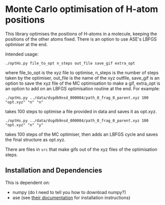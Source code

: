 # Monte Carlo optimisation of H-atom positions

This library optimises the positions of H-atoms in a molecule, keeping the positions of the other atoms fixed. 
There is an option to use ASE's LBFGS optimiser at the end.

Intended usage: 
```
./optHs.py file_to_opt n_steps out_file save_gif extra_opt
```
where file_to_opt is the xyz file to optimise, n_steps is the number of steps taken by the optimiser, out_file is the 
name of the xyz outfile, save_gif is an option to save the xyz file of the MC optimisation to make a gif, extra_opt is an option to add 
on an LBFGS optimisation routine at the end. For example:
```
./optHs.py ../data/dsgdb9nsd_000004/path_0_frag_0_parent.xyz 100 "opt.xyz" "n" "n"
```
takes 100 steps to optimise a file provided in data and saves it as opt.xyz.

```
./optHs.py ../data/dsgdb9nsd_000004/path_0_frag_0_parent.xyz 100 "opt.xyz" "n" "y"
```
takes 100 steps of the MC optimiser, then adds an LBFGS cycle and saves the final structure as opt.xyz.

There are files in ```src``` that make gifs out of the xyz files of the optimisation steps.

## Installation and Dependencies 
This is dependent on: 
- numpy (do I need to tell you how to download numpy?)
- ase (see [their documentation](https://wiki.fysik.dtu.dk/ase/install.html) for installation instructions)




